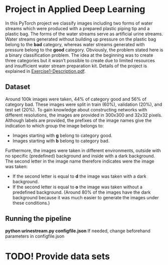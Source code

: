 # Project in Applied Deep Learning
In this PyTorch project we classify images including two forms of water streams which were produced with a prepared plastic piping tip and a plastic bag. The forms of the water streams serve as artificial urine streams. Water streams generated without building up pressure on the plastic bag belong to the **bad** category, whereas water streams generated with pressure belong to the **good** category. Obviously, the problem stated here is a binary classification problem. The idea at the beginning was to create three categories but it wasn’t possible to create due to limited resources and insufficient water stream preparation kit. Details of the project is explained in [Exercise1-Description.pdf](https://github.com/BarisKal/urine-stream/blob/main/Exercise1-Description.pdf). 
## Dataset
Around 100k images were taken, 44% of category good and 56% of category bad. These images were split in train (60%), validation (20%), and test set (20%). To gain knowledge about constructing networks with different resolutions, the images are provided in 300x300 and 32x32 pixels. Although labels are provided, the prefixes of the image names give the indication to which group the image belongs to:
* Images starting with **g** belong to category good.
* Images starting with **b** belong to category bad.

Furthermore, the images were taken in different environments, outside with no specific (predefined) background and inside with a dark background. The second letter in the image name therefore indicates were the image was taken:

* If the second letter is equal to **d** the image was taken with a dark background.
* If the second letter is equal to **o** the image was taken without a predefined background.
(Around 80% of the images have the dark background because it was much easier to generate the images under these conditions.)
## Running the pipeline
**python urinestream.py configfile.json**
If needed, change beforehand parameters in configfile.json
# TODO! Provide data sets